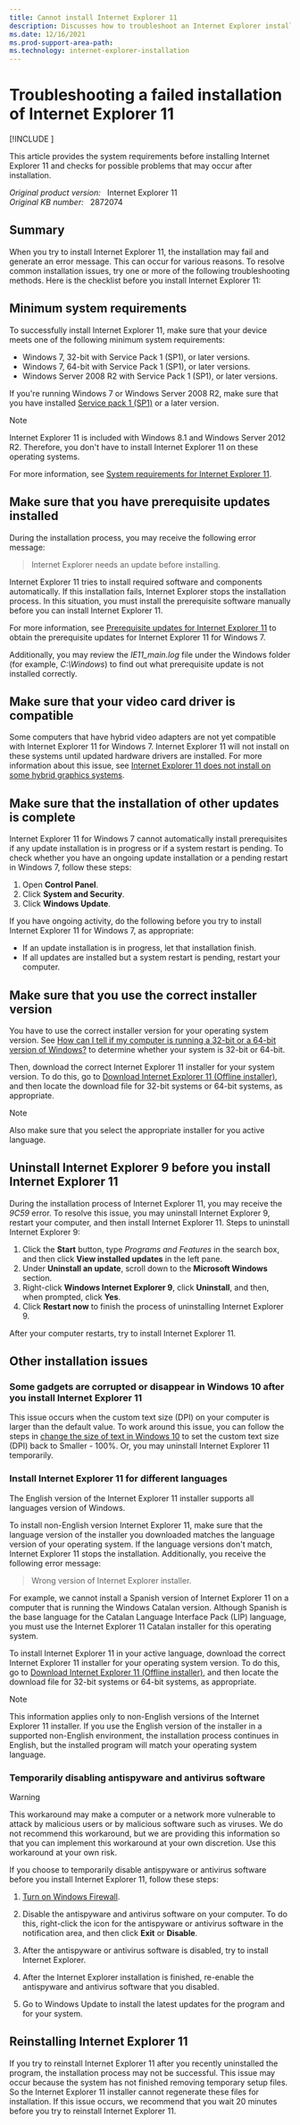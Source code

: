 ```yaml
---
title: Cannot install Internet Explorer 11
description: Discusses how to troubleshoot an Internet Explorer installation that fails. Provides instructions and resources for various issues.
ms.date: 12/16/2021
ms.prod-support-area-path: 
ms.technology: internet-explorer-installation
---
```

# Troubleshooting a failed installation of Internet Explorer 11

[!INCLUDE [](../includes/browsers-important.md)]

This article provides the system requirements before installing Internet Explorer 11 and checks for possible problems that may occur after installation.

_Original product version:_ &nbsp; Internet Explorer 11  
_Original KB number:_ &nbsp; 2872074

## Summary

When you try to install Internet Explorer 11, the installation may fail and generate an error message. This can occur for various reasons. To resolve common installation issues, try one or more of the following troubleshooting methods. Here is the checklist before you install Internet Explorer 11:

## Minimum system requirements

To successfully install Internet Explorer 11, make sure that your device meets one of the following minimum system requirements:

- Windows 7, 32-bit with Service Pack 1 (SP1), or later versions.
- Windows 7, 64-bit with Service Pack 1 (SP1), or later versions.
- Windows Server 2008 R2 with Service Pack 1 (SP1), or later versions.

If you're running Windows 7 or Windows Server 2008 R2, make sure that you have installed [Service pack 1 (SP1)](https://support.microsoft.com/help/976932) or a later version.

> [!NOTE]
> Internet Explorer 11 is included with Windows 8.1 and Windows Server 2012 R2. Therefore, you don't have to install Internet Explorer 11 on these operating systems.

For more information, see [System requirements for Internet Explorer 11](/internet-explorer/ie11-deploy-guide/system-requirements-and-language-support-for-ie11).

## Make sure that you have prerequisite updates installed

During the installation process, you may receive the following error message:

> Internet Explorer needs an update before installing.

Internet Explorer 11 tries to install required software and components automatically. If this installation fails, Internet Explorer stops the installation process. In this situation, you must install the prerequisite software manually before you can install Internet Explorer 11.

For more information, see [Prerequisite updates for Internet Explorer 11](https://support.microsoft.com/help/2847882) to obtain the prerequisite updates for Internet Explorer 11 for Windows 7.

Additionally, you may review the *IE11_main.log* file under the Windows folder (for example, *C:\Windows*) to find out what prerequisite update is not installed correctly.

## Make sure that your video card driver is compatible

Some computers that have hybrid video adapters are not yet compatible with Internet Explorer 11 for Windows 7. Internet Explorer 11 will not install on these systems until updated hardware drivers are installed. For more information about this issue, see [Internet Explorer 11 does not install on some hybrid graphics systems](https://support.microsoft.com/help/2823483).

## Make sure that the installation of other updates is complete

Internet Explorer 11 for Windows 7 cannot automatically install prerequisites if any update installation is in progress or if a system restart is pending. To check whether you have an ongoing update installation or a pending restart in Windows 7, follow these steps:

1. Open **Control Panel**.
2. Click **System and Security**.
3. Click **Windows Update**.

If you have ongoing activity, do the following before you try to install Internet Explorer 11 for Windows 7, as appropriate:

- If an update installation is in progress, let that installation finish.
- If all updates are installed but a system restart is pending, restart your computer.

## Make sure that you use the correct installer version

You have to use the correct installer version for your operating system version. See [How can I tell if my computer is running a 32-bit or a 64-bit version of Windows?](https://support.microsoft.com/help/827218) to determine whether your system is 32-bit or 64-bit.

Then, download the correct Internet Explorer 11 installer for your system version. To do this, go to [Download Internet Explorer 11 (Offline installer)](https://support.microsoft.com/help/18520), and then locate the download file for 32-bit systems or 64-bit systems, as appropriate.

> [!NOTE]
> Also make sure that you select the appropriate installer for you active language.

## Uninstall Internet Explorer 9 before you install Internet Explorer 11

During the installation process of Internet Explorer 11, you may receive the *9C59* error. To resolve this issue, you may uninstall Internet Explorer 9, restart your computer, and then install Internet Explorer 11. Steps to uninstall Internet Explorer 9:

1. Click the **Start** button, type *Programs and Features* in the search box, and then click **View installed updates** in the left pane.
2. Under **Uninstall an update**, scroll down to the **Microsoft Windows** section.
3. Right-click **Windows Internet Explorer 9**, click **Uninstall**, and then, when prompted, click **Yes**.
4. Click **Restart now** to finish the process of uninstalling Internet Explorer 9.

After your computer restarts, try to install Internet Explorer 11.

## Other installation issues

### Some gadgets are corrupted or disappear in Windows 10 after you install Internet Explorer 11

This issue occurs when the custom text size (DPI) on your computer is larger than the default value. To work around this issue, you can follow the steps in [change the size of text in Windows 10](https://support.microsoft.com/help/4028566) to set the custom text size (DPI) back to Smaller - 100%. Or, you may uninstall Internet Explorer 11 temporarily.

### Install Internet Explorer 11 for different languages

The English version of the Internet Explorer 11 installer supports all languages version of Windows.

To install non-English version Internet Explorer 11, make sure that the language version of the installer you downloaded matches the language version of your operating system. If the language versions don't match, Internet Explorer 11 stops the installation. Additionally, you receive the following error message:

> Wrong version of Internet Explorer installer.

For example, we cannot install a Spanish version of Internet Explorer 11 on a computer that is running the Windows Catalan version. Although Spanish is the base language for the Catalan Language Interface Pack (LIP) language, you must use the Internet Explorer 11 Catalan installer for this operating system.

To install Internet Explorer 11 in your active language, download the correct Internet Explorer 11 installer for your operating system version. To do this, go to [Download Internet Explorer 11 (Offline installer)](https://support.microsoft.com/help/18520), and then locate the download file for 32-bit systems or 64-bit systems, as appropriate.

> [!NOTE]
> This information applies only to non-English versions of the Internet Explorer 11 installer. If you use the English version of the installer in a supported non-English environment, the installation process continues in English, but the installed program will match your operating system language.  

### Temporarily disabling antispyware and antivirus software

> [!WARNING]
> This workaround may make a computer or a network more vulnerable to attack by malicious users or by malicious software such as viruses. We do not recommend this workaround, but we are providing this information so that you can implement this workaround at your own discretion. Use this workaround at your own risk.

If you choose to temporarily disable antispyware or antivirus software before you install Internet Explorer 11, follow these steps:

1. [Turn on Windows Firewall](https://support.microsoft.com/help/4028544).

2. Disable the antispyware and antivirus software on your computer. To do this, right-click the icon for the antispyware or antivirus software in the notification area, and then click **Exit** or **Disable**.

3. After the antispyware or antivirus software is disabled, try to install Internet Explorer.

4. After the Internet Explorer installation is finished, re-enable the antispyware and antivirus software that you disabled.

5. Go to Windows Update to install the latest updates for the program and for your system.

## Reinstalling Internet Explorer 11

If you try to reinstall Internet Explorer 11 after you recently uninstalled the program, the installation process may not be successful. This issue may occur because the system has not finished removing temporary setup files. So the Internet Explorer 11 installer cannot regenerate these files for installation. If this issue occurs, we recommend that you wait 20 minutes before you try to reinstall Internet Explorer 11.
 

